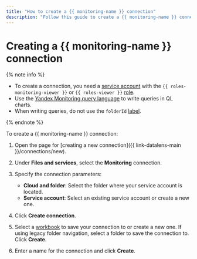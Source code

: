 ```yaml
---
title: "How to create a {{ monitoring-name }} connection"
description: "Follow this guide to create a {{ monitoring-name }} connection."
---
```


# Creating a {{ monitoring-name }} connection

{% note info %}

* To create a connection, you need a [service account](../../../iam/concepts/users/service-accounts.md) with the `{{ roles-monitoring-viewer }}` or `{{ roles-viewer }}` [role](../../../iam/operations/sa/assign-role-for-sa.md).
* Use the [Yandex Monitoring query language](../../../monitoring/concepts/querying.md) to write queries in QL charts.
* When writing queries, do not use the `folderId` [label](../../../monitoring/concepts/data-model.md#label).

{% endnote %}

To create a {{ monitoring-name }} connection:

1. Open the page for [creating a new connection]({{ link-datalens-main }}/connections/new).
1. Under **Files and services**, select the **Monitoring** connection.
1. Specify the connection parameters:

   * **Cloud and folder**: Select the folder where your service account is located.
   * **Service account**: Select an existing service account or create a new one.

1. Click **Create connection**.
1. Select a [workbook](../../workbooks-collections/index.md) to save your connection to or create a new one. If using legacy folder navigation, select a folder to save the connection to. Click **Create**.
1. Enter a name for the connection and click **Create**.